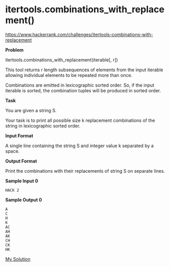# itertools.combinations_with_replacement()

https://www.hackerrank.com/challenges/itertools-combinations-with-replacement

**Problem**

itertools.combinations_with_replacement(iterable[, r])     

This tool returns r length subsequences of elements from the input iterable allowing individual elements to be repeated more than once.  

Combinations are emitted in lexicographic sorted order. So, if the input iterable is sorted, the combination tuples will be produced in sorted order.

**Task** 

You are given a string S.   

Your task is to print all possible size k replacement combinations of the string in lexicographic sorted order.

**Input Format**

A single line containing the string S and integer value k separated by a space.

**Output Format**

Print the combinations with their replacements of string S on separate lines.

**Sample Input 0**

```
HACK 2
```

**Sample Output 0**

```
A
C
H
K
AC
AH
AK
CH
CK
HK
```

[My Solution](answer.py)
